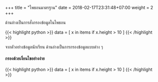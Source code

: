 +++
title = "ไพธอนมาตรฐาน"
date =  2018-02-17T23:31:48+07:00
weight = 2
+++

ด้านล่างเป็นการสั่งกรองข้อมูลในไพธอน

{{< highlight python >}}
data = [ x in items if x.height > 10 ]
{{< /highlight >}}

จากตัวอย่างข้อมูลนักเรียน ด้านล่างเป็นการกรองข้อมูลแบบต่าง ๆ

#### กรองด้วยเงื่อนไขอย่างง่าย

{{< highlight python >}}
data = [ x in items if x.height > 10 ]
{{< /highlight >}}



